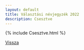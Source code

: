 ```yaml
---
layout: default
title: Választási névjegyzék 2022
description: Csesztve
---
```


{% include Csesztve.html %}

[Vissza](./)